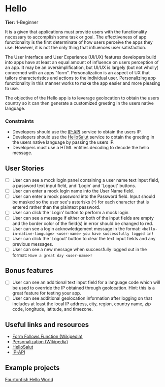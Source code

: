 # Hello

**Tier:** 1-Beginner

It is a given that applications must provide users with the functionality
necessary to accomplish some task or goal. The effectiveness of app functionality
is the first determinate of how users perceive the apps they use. However, it
is not the only thing that influences user satisfaction.

The User Interface and User Experience (UI/UX) features developers build into
apps have at least an equal amount of influence on users perception of an app.
It may be an oversimplification, but UI/UX is largely (but not wholly)
concerned with an apps "form". Personalization is an aspect of UX that tailors
characteristics and actions to
the individual user. Personalizing app functionality in this manner works to
make the app easier and more pleasing to use.

The objective of the Hello app is to leverage geolocation to obtain the users
country so it can then generate a customized greeting in the users native
language.

### Constraints

-   Developers should use the [IP-API](http://ip-api.com/docs/api:json) service
    to obtain the users IP.
-   Developers should use the
    [HelloSalut](https://stefanbohacek.com/project/hellosalut-api/) service to
    obtain the greeting in the users native language by passing the users IP.
-   Developers must use a HTML entities decoding to decode the hello message.

## User Stories

-   [ ] User can see a mock login panel containing a user name text input field,
        a password text input field, and 'Login' and 'Logout' buttons.
-   [ ] User can enter a mock login name into the User Name field.
-   [ ] User can enter a mock password into the Password field. Input should
        be masked so the user see's asterisks (`*`) for each character that is entered
        rather than the plaintext password.
-   [ ] User can click the 'Login' button to perform a mock login.
-   [ ] User can see a message if either or both of the input fields are empty
        and the border color of the field(s) in error should be changed to red.
-   [ ] User can see a login acknowledgement message in the format:
        `<hello-in-native-language> <user-name> you have successfully logged in!`
-   [ ] User can click the 'Logout' button to clear the text input fields and
        any previous messages.
-   [ ] User can see a new message when successfully logged out in the format:
        `Have a great day <user-name>!`

## Bonus features

-   [ ] User can see an additional text input field for a language code which
        will be used to override the IP obtained through geolocation. Hint:
        this is a great feature for testing your app.
-   [ ] User can see additional geolocation information after logging on that
        includes at least the local IP address, city, region, country name, zip code,
        longitude, latitude, and timezone.

## Useful links and resources

-   [Form Follows Function (Wikipedia)](https://en.wikipedia.org/wiki/Form_follows_function)
-   [Personalization (Wikipedia)](https://en.wikipedia.org/wiki/Personalization)
-   [HelloSalut](https://stefanbohacek.com/project/hellosalut-api/)
-   [IP-API](http://ip-api.com/docs/api:json)

## Example projects

[Fourtonfish Hello World](https://hellosalut.stefanbohacek.dev/helloworld/)
